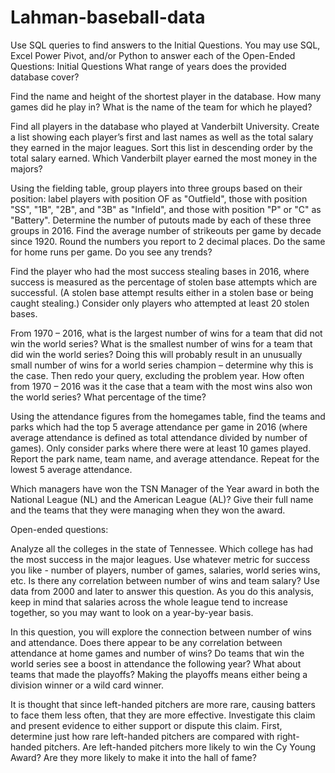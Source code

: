 # Lahman-baseball-data
Use SQL queries to find answers to the Initial Questions. You may use SQL, Excel Power Pivot, and/or Python to answer each of the Open-Ended Questions: Initial Questions  What range of years does the provided database cover? 

Find the name and height of the shortest player in the database. How many games did he play in? What is the name of the team for which he played? 

Find all players in the database who played at Vanderbilt University. Create a list showing each player’s first and last names as well as the total salary they earned in the major leagues. Sort this list in descending order by the total salary earned. Which Vanderbilt player earned the most money in the majors? 

Using the fielding table, group players into three groups based on their position: label players with position OF as "Outfield", those with position "SS", "1B", "2B", and "3B" as "Infield", and those with position "P" or "C" as "Battery". 
Determine the number of putouts made by each of these three groups in 2016.  Find the average number of strikeouts per game by decade since 1920. Round the numbers you report to 2 decimal places. Do the same for home runs per game. 
Do you see any trends?  

Find the player who had the most success stealing bases in 2016, where success is measured as the percentage of stolen base attempts which are successful. (A stolen base attempt results either in a stolen base or being caught stealing.) Consider only players who attempted at least 20 stolen bases.  

From 1970 – 2016, what is the largest number of wins for a team that did not win the world series? What is the smallest number of wins for a team that did win the world series? Doing this will probably result in an unusually small number of wins for a world series champion – determine why this is the case. Then redo your query, excluding the problem year. How often from 1970 – 2016 was it the case that a team with the most wins also won the world series? What percentage of the time? 

Using the attendance figures from the homegames table, find the teams and parks which had the top 5 average attendance per game in 2016 (where average attendance is defined as total attendance divided by number of games). Only consider parks where there were at least 10 games played. Report the park name, team name, and average attendance. Repeat for the lowest 5 average attendance.

Which managers have won the TSN Manager of the Year award in both the National League (NL) and the American League (AL)? Give their full name and the teams that they were managing when they won the award. 

Open-ended questions:

Analyze all the colleges in the state of Tennessee. Which college has had the most success in the major leagues. Use whatever metric for success you like - number of players, number of games, salaries, world series wins, etc.  Is there any correlation between number of wins and team salary? Use data from 2000 and later to answer this question. As you do this analysis, keep in mind that salaries across the whole league tend to increase together, so you may want to look on a year-by-year basis.

In this question, you will explore the connection between number of wins and attendance.  Does there appear to be any correlation between attendance at home games and number of wins? Do teams that win the world series see a boost in attendance the following year? What about teams that made the playoffs? Making the playoffs means either being a division winner or a wild card winner. 

It is thought that since left-handed pitchers are more rare, causing batters to face them less often, that they are more effective. Investigate this claim and present evidence to either support or dispute this claim. First, determine just how rare left-handed pitchers are compared with right-handed pitchers. Are left-handed pitchers more likely to win the Cy Young Award? Are they more likely to make it into the hall of fame?
